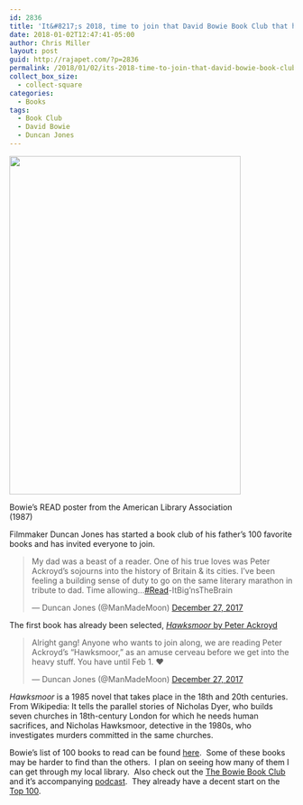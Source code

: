 ```yaml
---
id: 2836
title: 'It&#8217;s 2018, time to join that David Bowie Book Club that his son has started'
date: 2018-01-02T12:47:41-05:00
author: Chris Miller
layout: post
guid: http://rajapet.com/?p=2836
permalink: /2018/01/02/its-2018-time-to-join-that-david-bowie-book-club-that-his-son-has-started/
collect_box_size:
  - collect-square
categories:
  - Books
tags:
  - Book Club
  - David Bowie
  - Duncan Jones
---
```

<div style="width: 420px" class="wp-caption alignnone">
  <a href="http://www.ala.org/"><img loading="lazy" class="size-medium" src="https://i0.wp.com/photos.smugmug.com/photos/i-cXMJdGz/0/26ff702f/L/i-cXMJdGz-L.jpg?resize=410%2C600&#038;ssl=1" width="410" height="600"  /></a>
  
  <p class="wp-caption-text">
    Bowie&#8217;s READ poster from the American Library Association (1987)
  </p>
</div>

Filmmaker Duncan Jones has started a book club of his father&#8217;s 100 favorite books and has invited everyone to join.

<blockquote class="twitter-tweet" data-width="550" data-dnt="true">
  <p lang="en" dir="ltr">
    My dad was a beast of a reader. One of his true loves was Peter Ackroyd’s sojourns into the history of Britain & its cities. I’ve been feeling a building sense of duty to go on the same literary marathon in tribute to dad. Time allowing&#8230;<a href="https://twitter.com/hashtag/Read?src=hash&ref_src=twsrc%5Etfw">#Read</a>-ItBig’nsTheBrain
  </p>
  
  <p>
    &mdash; Duncan Jones (@ManMadeMoon) <a href="https://twitter.com/ManMadeMoon/status/945814406499143680?ref_src=twsrc%5Etfw">December 27, 2017</a>
  </p>
</blockquote>



The first book has already been selected, [_Hawksmoor_ by Peter Ackroyd](https://www.goodreads.com/book/show/67729.Hawksmoor)

<blockquote class="twitter-tweet" data-width="550" data-dnt="true">
  <p lang="en" dir="ltr">
    Alright gang! Anyone who wants to join along, we are reading Peter Ackroyd’s “Hawksmoor,” as an amuse cerveau before we get into the heavy stuff. You have until Feb 1. ❤️
  </p>
  
  <p>
    &mdash; Duncan Jones (@ManMadeMoon) <a href="https://twitter.com/ManMadeMoon/status/945824205924216833?ref_src=twsrc%5Etfw">December 27, 2017</a>
  </p>
</blockquote>



_Hawksmoor_ is a 1985 novel that takes place in the 18th and 20th centuries. From Wikipedia: It tells the parallel stories of Nicholas Dyer, who builds seven churches in 18th-century London for which he needs human sacrifices, and Nicholas Hawksmoor, detective in the 1980s, who investigates murders committed in the same churches.

Bowie&#8217;s list of 100 books to read can be found [here](http://www.davidbowie.com/news/bowie-s-top-100-books-complete-list-52061).  Some of these books may be harder to find than the others.  I plan on seeing how many of them I can get through my local library.  Also check out the [The Bowie Book Club](http://www.bowiebookclub.com/) and it&#8217;s accompanying [podcast](http://www.bowiebookclub.com/episodes/).  They already have a decent start on the [Top 100](http://www.bowiebookclub.com/david-bowies-100-most-influential-books/).

&nbsp;
